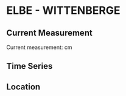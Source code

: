 # ELBE - WITTENBERGE

## Current Measurement

Current measurement: <Value topic="rivers/pegel-online/ELBE/WITTENBERGE/measurementValue"/> cm

## Time Series

<TimeSeries topic="rivers/pegel-online/ELBE/WITTENBERGE/measurementValue" period="week" />

## Location

<WorldMap>
  <Marker lat="52.985528648267035" lon="11.75944299732184" labelTopic="rivers/pegel-online/ELBE/WITTENBERGE" />
</WorldMap>
